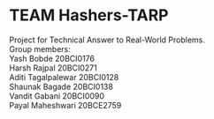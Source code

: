 # TEAM Hashers-TARP

Project for Technical Answer to Real-World Problems.    
Group members:    
Yash Bobde 20BCI0176   
Harsh Rajpal 20BCI0271   
Aditi Tagalpalewar 20BCI0128      
Shaunak Bagade 20BCI0138       
Vandit Gabani 20BCI0090    
Payal Maheshwari 20BCE2759    
